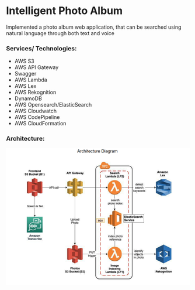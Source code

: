 # Intelligent Photo Album
Implemented a photo album web application, that can be searched using natural language
through both text and voice

### Services/ Technologies:
- AWS S3
- AWS API Gateway
- Swagger
- AWS Lambda
- AWS Lex
- AWS Rekognition
- DynamoDB
- AWS Opensearch/ElasticSearch
- AWS Cloudwatch
- AWS CodePipeline
- AWS CloudFormation

### Architecture:

<p align="center">
  <img src="Architecture.PNG" width="600" title="Architecture">
</p>

